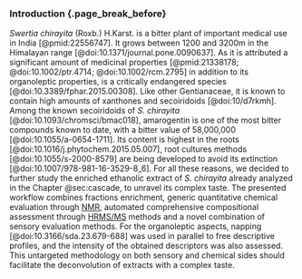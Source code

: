 ### Introduction {.page_break_before}

*Swertia chirayita* (Roxb.) H.Karst. is a bitter plant of important medical use in India [@pmid:22556747].
It grows between 1200 and 3200m in the Himalayan range [@doi:10.1371/journal.pone.0090637].
As it is attributed a significant amount of medicinal properties [@pmid:21338178; @doi:10.1002/ptr.4714; @doi:10.1002/rcm.2795] in addition to its organoleptic properties, is a critically endangered species [@doi:10.3389/fphar.2015.00308].
Like other Gentianaceae, it is known to contain high amounts of xanthones and secoiridoids [@doi:10/d7rkmh].
Among the known secoiridoids of *S. chirayita* [@doi:10.1093/chromsci/bmac018], amarogentin is one of the most bitter compounds known to date, with a bitter value of 58,000,000 [@doi:10.1055/a-0654-1711].
Its content is highest in the roots [@doi:10.1016/j.phytochem.2015.05.007], root cultures methods [@doi:10.1055/s-2000-8579] are being developed to avoid its extinction [@doi:10.1007/978-981-16-3529-8_6].
For all these reasons, we decided to further study the enriched ethanolic extract of *S. chirayita* already analyzed in the Chapter @sec:cascade, to unravel its complex taste.
The presented workflow combines fractions enrichment, generic quantitative chemical evaluation through [NMR](#nmr), automated comprehensive compositional assessment through [HR](#hr)[MS/MS](#msms) methods and a novel combination of sensory evaluation methods.
For the organoleptic aspects, napping [@doi:10.3166/sda.23.679-688] was used in parallel to free descriptive profiles, and the intensity of the obtained descriptors was also assessed.
This untargeted methodology on both sensory and chemical sides should facilitate the deconvolution of extracts with a complex taste.